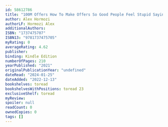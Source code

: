```yaml
---
id: 58612786
title: "100M Offers How To Make Offers So Good People Feel Stupid Saying No Acquisitioncom 100M Series Book 1"
author: Alex Hormozi
authorLF: Hormozi Alex
additionalAuthors: 
ISBN: "1737475707"
ISBN13: "9781737475705"
myRating: 0
averageRating: 4.62
publisher: 
binding: Kindle Edition
numberOfPages: 210
yearPublished: "2021"
originalPublicationYear: "undefined"
dateRead: "2024-01-25"
dateAdded: "2022-12-13"
bookshelves: toread
bookshelvesWithPositions: toread 23
exclusiveShelf: toread
myReview: 
spoiler: null
readCount: 0
ownedCopies: 0
tags: []
---
```


